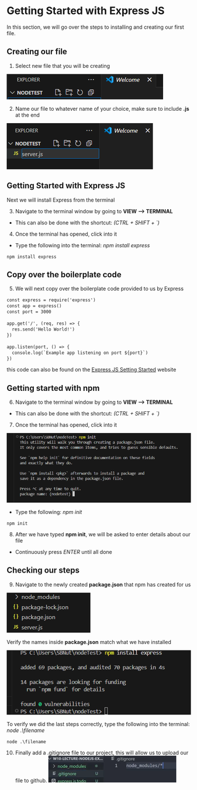 
# Getting Started with Express JS

In this section, we will go over the steps to installing and creating our first file.

## Creating our file
1.  Select new file that you will be creating
  
![NewFile](./Task1/NewFile(1).png)

2. Name our file to whatever name of your choice, make sure to include **.js** at the end

![NewFile](./Task1/NameFile(2).png)

## Getting Started with Express JS
 Next we will install Express from the terminal

3. Navigate to the terminal window by going to **VIEW --> TERMINAL**
- This can also be done with the shortcut: *(CTRL + SHIFT + `)*

4. Once the terminal has opened, click into it
- Type the following into the terminal: *npm install express*
```
npm install express
```

## Copy over the boilerplate code
5. We will next copy over the boilerplate code provided to us by Express
```
const express = require('express')
const app = express()
const port = 3000

app.get('/', (req, res) => {
  res.send('Hello World!')
})

app.listen(port, () => {
  console.log(`Example app listening on port ${port}`)
})
```
 this code can also be found on the [Express JS Setting Started](https://expressjs.com/en/starter/installing.html) website


## Getting started with npm
6. Navigate to the terminal window by going to **VIEW --> TERMINAL**
- This can also be done with the shortcut: *(CTRL + SHIFT + `)*
7. Once the terminal has opened, click into it

  ![Init](./Task1/npmINIT(4).png)
- Type the following: *npm init*
```
npm init
```

8. After we have typed **npm init**, we will be asked to enter details about our file
- Continuously press *ENTER* until all done

## Checking our steps
9. Navigate to the newly created **package.json** that npm has created for us
  
![package](./Task1/verifyResults(7).png)

 Verify the names inside **package.json** match what we have installed

![Express](./Task1/intialization(3).png)

 To verify we did the last steps correctly, type the following into the terminal: *node .\filename*
```
node .\filename
```

10. Finally add a .gitignore file to our project, this will allow us to upload our file to github.
![gitIgnore](./Task1/gitIgnore.png)


